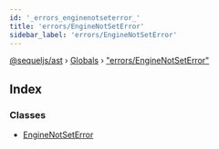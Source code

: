 ```yaml
---
id: '_errors_enginenotseterror_'
title: 'errors/EngineNotSetError'
sidebar_label: 'errors/EngineNotSetError'
---
```


[@sequeljs/ast](../index.md) › [Globals](../globals.md) ›
["errors/EngineNotSetError"](_errors_enginenotseterror_.md)

## Index

### Classes

- [EngineNotSetError](../classes/_errors_enginenotseterror_.enginenotseterror.md)
